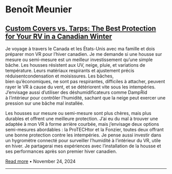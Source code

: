 # Benoît Meunier

## [Custom Covers vs. Tarps: The Best Protection for Your RV in a Canadian Winter](/custom-covers-vs-tarps/)

Je voyage à travers le Canada et les États-Unis avec ma famille et dois préparer mon VR pour l’hiver canadien. Je me demande si une housse sur mesure ou semi-mesure est un meilleur investissement qu’une simple bâche. Les housses résistent aux UV, neige, pluie, et variations de température. Leurs matériaux respirants et ajustement précis réduisentcondensation et moisissures. Les bâches, bien qu’économiques, ne sont pas respirantes, difficiles à attacher, peuvent rayer le VR à cause du vent, et se détériorent vite sous les intempéries. J’envisage aussi d’utiliser des déshumidificateurs comme DampRid à l’intérieur pour contrôler l’humidité, sachant que la neige peut exercer une pression sur une bâche mal installée.

Les housses sur mesure ou semi-mesure sont plus chères, mais plus durables et offrent une meilleure protection. J’ai eu du mal à trouver une adaptée à mon VR à forme arrière courbée, mais j’envisage deux options semi-mesures abordables : la ProTECHtor et la Fonzier, toutes deux offrant une bonne protection contre les intempéries. Je pense aussi investir dans un hygromètre connecté pour surveiller l’humidité à l’intérieur du VR, utile en hiver. Je partagerai mes expériences avec l’installation de la housse et ses performances après son premier hiver canadien.


[Read more](/custom-covers-vs-tarps/) • November 24, 2024

---